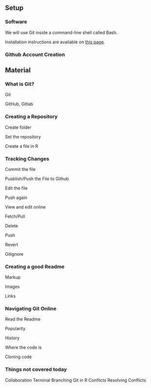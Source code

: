 ## Setup

### Software

We will use Git inside a command-line shell called Bash.

Installation instructions are available on [this page](https://github.com/uqlibrary/technology-training/blob/master/Git/installation.md).

### Github Account Creation

## Material

### What is Git?

Git

GitHub, Gitlab

### Creating a Repository

Create folder

Set the repository

Create a file in R

### Tracking Changes

Commit the file

Pusblish/Push the File to Github

Edit the file

Push again

View and edit online

Fetch/Pull

Delete

Push

Revert

Gitignore

### Creating a good Readme

Markup

Images

Links

### Navigating Git Online

Read the Readme

Popularity

History

Where the code is

Cloning code


### Things not covered today

Collaboration
Terminal
Branching
Git in R
Conflicts
Resolving Conflicts


